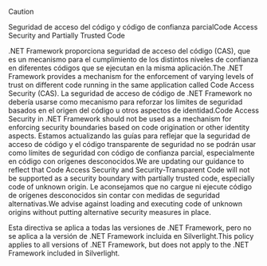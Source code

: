 > [!CAUTION]
>  <span data-ttu-id="ada3f-101">Seguridad de acceso del código y código de confianza parcial</span><span class="sxs-lookup"><span data-stu-id="ada3f-101">Code Access Security and Partially Trusted Code</span></span>  
>   
>  <span data-ttu-id="ada3f-102">.NET Framework proporciona seguridad de acceso del código (CAS), que es un mecanismo para el cumplimiento de los distintos niveles de confianza en diferentes códigos que se ejecutan en la misma aplicación.</span><span class="sxs-lookup"><span data-stu-id="ada3f-102">The .NET Framework provides a mechanism for the enforcement of varying levels of trust on different code running in the same application called Code Access Security (CAS).</span></span>  <span data-ttu-id="ada3f-103">La seguridad de acceso de código de .NET Framework no debería usarse como mecanismo para reforzar los límites de seguridad basados en el origen del código u otros aspectos de identidad.</span><span class="sxs-lookup"><span data-stu-id="ada3f-103">Code Access Security in .NET Framework should not  be used as a mechanism for enforcing security boundaries based on code origination or other identity aspects.</span></span> <span data-ttu-id="ada3f-104">Estamos actualizando las guías para reflejar que la seguridad de acceso de código y el código transparente de seguridad no se podrán usar como límites de seguridad con código de confianza parcial, especialmente en código con orígenes desconocidos.</span><span class="sxs-lookup"><span data-stu-id="ada3f-104">We are updating our guidance to reflect that Code Access Security and Security-Transparent Code will not be supported as a security boundary with partially trusted code, especially code of unknown origin.</span></span> <span data-ttu-id="ada3f-105">Le aconsejamos que no cargue ni ejecute código de orígenes desconocidos sin contar con medidas de seguridad alternativas.</span><span class="sxs-lookup"><span data-stu-id="ada3f-105">We advise against loading and executing code of unknown origins without putting alternative security measures in place.</span></span>  
>   
>  <span data-ttu-id="ada3f-106">Esta directiva se aplica a todas las versiones de .NET Framework, pero no se aplica a la versión de .NET Framework incluida en Silverlight.</span><span class="sxs-lookup"><span data-stu-id="ada3f-106">This policy applies to all versions of .NET Framework, but does not apply to the .NET Framework included in Silverlight.</span></span>
